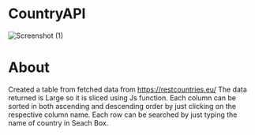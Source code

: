# CountryAPI


![Screenshot (1)](https://user-images.githubusercontent.com/57011125/108950600-82fc3d80-768c-11eb-9623-078f8dbaaed7.png)



# About 

Created a table  from fetched data from https://restcountries.eu/
The data returned is Large so it is sliced using Js function.
Each column can be sorted in both ascending and descending order by just clicking on the respective column name.
Each row can be searched by just typing the name of country in Seach Box.
 
